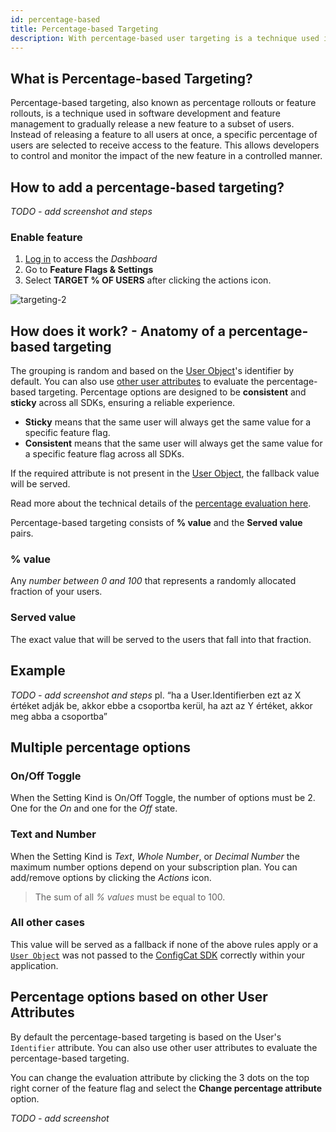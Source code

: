 ```yaml
---
id: percentage-based
title: Percentage-based Targeting
description: With percentage-based user targeting is a technique used in software development and feature management to gradually release a new feature to a subset of users.
---
```


## What is Percentage-based Targeting?

Percentage-based targeting, also known as percentage rollouts or feature rollouts, is a technique used in software development and feature management to gradually release a new feature to a subset of users. Instead of releasing a feature to all users at once, a specific percentage of users are selected to receive access to the feature. This allows developers to control and monitor the impact of the new feature in a controlled manner.

## How to add a percentage-based targeting?

*TODO - add screenshot and steps*


### Enable feature

1. <a href="https://app.configcat.com/auth/login" target="_blank">Log in</a> to access the _Dashboard_
2. Go to **Feature Flags & Settings**
3. Select **TARGET % OF USERS** after clicking the actions icon.

<img src="/docs/assets/targeting-2.png" className="zoomable" alt="targeting-2" />

## How does it work? - Anatomy of a percentage-based targeting

The grouping is random and based on the [User Object](TODO)'s identifier by default. You can also use [other user attributes](TODO) to evaluate the percentage-based targeting. Percentage options are designed to be **consistent** and **sticky** across all SDKs, ensuring a reliable experience.
- **Sticky** means that the same user will always get the same value for a specific feature flag.
- **Consistent** means that the same user will always get the same value for a specific feature flag across all SDKs.

If the required attribute is not present in the [User Object](TODO), the fallback value will be served.

Read more about the technical details of the [percentage evaluation here](TODO).

Percentage-based targeting consists of **% value** and the **Served value** pairs.

### % value

Any _number between 0 and 100_ that represents a randomly allocated fraction of your users.

### Served value

The exact value that will be served to the users that fall into that fraction.

## Example

*TODO - add screenshot and steps* pl. “ha a User.Identifierben ezt az X értéket adják be, akkor ebbe a csoportba kerül, ha azt az Y értéket, akkor meg abba a csoportba”

## Multiple percentage options

### On/Off Toggle

When the Setting Kind is On/Off Toggle, the number of options must be 2. One for the _On_ and one for the _Off_ state.

### Text and Number

When the Setting Kind is _Text_, _Whole Number_, or _Decimal Number_ the maximum number options depend on your subscription plan. You can add/remove options by clicking the _Actions_ icon.

> The sum of all _% values_ must be equal to 100.

### All other cases

This value will be served as a fallback if none of the above rules apply or a [`User Object`](advanced/user-object.md) was not passed to the [ConfigCat SDK](sdk-reference/overview.md) correctly within your application.

## Percentage options based on other User Attributes

By default the percentage-based targeting is based on the User's `Identifier` attribute. You can also use other user attributes to evaluate the percentage-based targeting.

You can change the evaluation attribute by clicking the 3 dots on the top right corner of the feature flag and select the **Change percentage attribute** option.

*TODO - add screenshot*